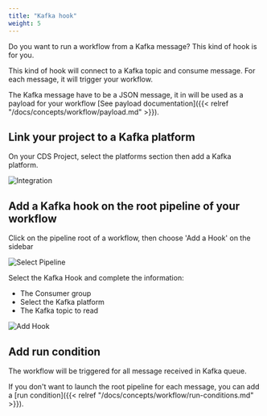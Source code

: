 ```yaml
---
title: "Kafka hook"
weight: 5
---
```


Do you want to run a workflow from a Kafka message? This kind of hook is for you.

This kind of hook will connect to a Kafka topic and consume message. For each message, it will trigger your workflow.

The Kafka message have to be a JSON message, it in will be used as a payload for your workflow [See payload documentation]({{< relref "/docs/concepts/workflow/payload.md" >}}).

## Link your project to a Kafka platform

On your CDS Project, select the platforms section then add a Kafka platform.

![Integration](/images/workflows.design.hooks.kafka-hook.platform.png)

## Add a Kafka hook on the root pipeline of your workflow

Click on the pipeline root of a workflow, then choose 'Add a Hook' on the sidebar

![Select Pipeline](/images/workflows.design.hooks.kafka-hook.add.png)

Select the Kafka Hook and complete the information:

- The Consumer group
- Select the Kafka platform
- The Kafka topic to read

![Add Hook](/images/workflows.design.hooks.kafka-hook.add.modal.png)

## Add run condition

The workflow will be triggered for all message received in Kafka queue.

If you don't want to launch the root pipeline for each message, you can add a [run condition]({{< relref "/docs/concepts/workflow/run-conditions.md" >}}).

